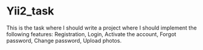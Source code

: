 # Yii2_task
This is the task where I should write a project where I should implement the following features: Registration, Login, Activate the account, Forgot password, Change password, Upload photos.
